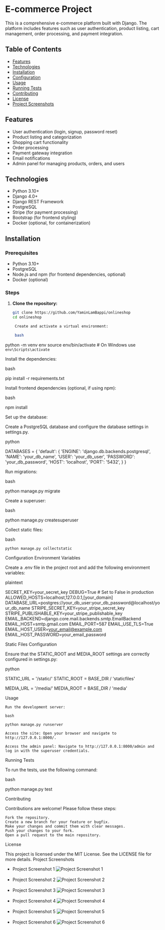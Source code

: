 # E-commerce Project

This is a comprehensive e-commerce platform built with Django. The platform includes features such as user authentication, product listing, cart management, order processing, and payment integration.

## Table of Contents

- [Features](#features)
- [Technologies](#technologies)
- [Installation](#installation)
- [Configuration](#configuration)
- [Usage](#usage)
- [Running Tests](#running-tests)
- [Contributing](#contributing)
- [License](#license)
- [Project Screenshots](#project-screenshots)

## Features

- User authentication (login, signup, password reset)
- Product listing and categorization
- Shopping cart functionality
- Order processing
- Payment gateway integration
- Email notifications
- Admin panel for managing products, orders, and users

## Technologies

- Python 3.10+
- Django 4.0+
- Django REST Framework
- PostgreSQL
- Stripe (for payment processing)
- Bootstrap (for frontend styling)
- Docker (optional, for containerization)

## Installation

### Prerequisites

- Python 3.10+
- PostgreSQL
- Node.js and npm (for frontend dependencies, optional)
- Docker (optional)

### Steps

1. **Clone the repository:**

   ```bash
   git clone https://github.com/YaminLamBappi/onlineshop
   cd onlineshop

    Create and activate a virtual environment:

    bash
   ```

python -m venv env
source env/bin/activate # On Windows use `env\Scripts\activate`

Install the dependencies:

bash

pip install -r requirements.txt

Install frontend dependencies (optional, if using npm):

bash

npm install

Set up the database:

Create a PostgreSQL database and configure the database settings in settings.py.

python

DATABASES = {
'default': {
'ENGINE': 'django.db.backends.postgresql',
'NAME': 'your_db_name',
'USER': 'your_db_user',
'PASSWORD': 'your_db_password',
'HOST': 'localhost',
'PORT': '5432',
}
}

Run migrations:

bash

python manage.py migrate

Create a superuser:

bash

python manage.py createsuperuser

Collect static files:

bash

    python manage.py collectstatic

Configuration
Environment Variables

Create a .env file in the project root and add the following environment variables:

plaintext

SECRET_KEY=your_secret_key
DEBUG=True # Set to False in production
ALLOWED_HOSTS=localhost,127.0.0.1,[your_domain]
DATABASE_URL=postgres://your_db_user:your_db_password@localhost/your_db_name
STRIPE_SECRET_KEY=your_stripe_secret_key
STRIPE_PUBLISHABLE_KEY=your_stripe_publishable_key
EMAIL_BACKEND=django.core.mail.backends.smtp.EmailBackend
EMAIL_HOST=smtp.gmail.com
EMAIL_PORT=587
EMAIL_USE_TLS=True
EMAIL_HOST_USER=your_email@example.com
EMAIL_HOST_PASSWORD=your_email_password

Static Files Configuration

Ensure that the STATIC_ROOT and MEDIA_ROOT settings are correctly configured in settings.py:

python

STATIC_URL = '/static/'
STATIC_ROOT = BASE_DIR / 'staticfiles'

MEDIA_URL = '/media/'
MEDIA_ROOT = BASE_DIR / 'media'

Usage

    Run the development server:

    bash

    python manage.py runserver

    Access the site: Open your browser and navigate to http://127.0.0.1:8000/.

    Access the admin panel: Navigate to http://127.0.0.1:8000/admin and log in with the superuser credentials.

Running Tests

To run the tests, use the following command:

bash

python manage.py test

Contributing

Contributions are welcome! Please follow these steps:

    Fork the repository.
    Create a new branch for your feature or bugfix.
    Make your changes and commit them with clear messages.
    Push your changes to your fork.
    Open a pull request to the main repository.

License

This project is licensed under the MIT License. See the LICENSE file for more details.
Project Screenshots

<ul>
  <li>Project Screenshot 1
    <img src="media/project_image/Screenshot.png" alt="Project Screenshot 1"><br><br>
  </li>
  <li>Project Screenshot 2
    <img src="media/project_image/Screenshot3.png" alt="Project Screenshot 2"><br><br>
  </li>
  <li>Project Screenshot 3
    <img src="media/project_image/Screenshot2.png" alt="Project Screenshot 3"><br><br>
  </li>
  <li>Project Screenshot 4
    <img src="media/project_image/Screenshot4.png" alt="Project Screenshot 4"><br><br>
  </li>
  <li>Project Screenshot 5
    <img src="media/project_image/Screenshot5.png" alt="Project Screenshot 5"><br><br>
  </li>
  <li>Project Screenshot 6
    <img src="media/project_image/Screenshot6.png" alt="Project Screenshot 6"><br><br>
  </li>
</ul>

